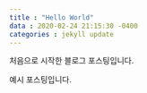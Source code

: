 ```yaml
---
title : "Hello World"
data : 2020-02-24 21:15:30 -0400
categories : jekyll update
---
```


처음으로 시작한 블로그 포스팅입니다.

예시 포스팅입니다.
